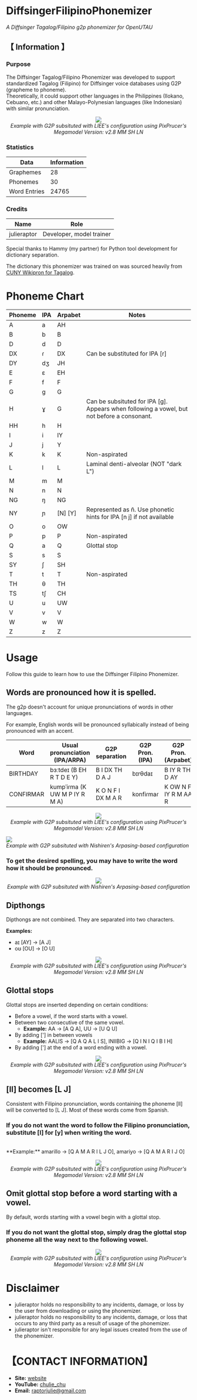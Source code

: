 # DiffsingerFilipinoPhonemizer
*A Diffsinger Tagalog/Filipino g2p phonemizer for OpenUTAU*
 
## 【 Information 】 

### Purpose
The Diffsinger Tagalog/Filipino Phonemizer was developed to support standardized Tagalog (Filipino) for Diffsinger voice databases using G2P (grapheme to phoneme). 
<br>
Theoretically, it could support other languages in the Philippines (Ilokano, Cebuano, etc.) and other Malayo-Polynesian languages (like Indonesian) with similar pronunciation.

<p align="center">
<img src ="https://github.com/user-attachments/assets/ea823abb-4068-4c8d-b465-310d4951154a"><br>
<i>Example with G2P subsituted with LIEE's configuration using PixPrucer's Megamodel Version: v2.8 MM SH LN</i>
</p>

### Statistics
| Data | Information | 
| ---  | --- |
| Graphemes | 28 |
| Phonemes | 30 |
| Word Entries | 24765 |

### Credits 

| Name | Role | 
| ---  | --- |
| julieraptor | Developer, model trainer |

Special thanks to Hammy (my partner) for Python tool development for dictionary separation.

The dictionary this phonemizer was trained on was sourced heavily from [CUNY Wikipron for Tagalog](https://github.com/CUNY-CL/wikipron/tree/master).

# Phoneme Chart
| Phoneme | IPA | Arpabet | Notes
| ---  | --- | --- | --- | 
| A| a | AH |  |
| B| b | B |  |
| D| d | D |  |
| DX| ɾ | DX |Can be substituted for IPA [r] |
| DY| dʒ | JH |  |
| E| ɛ | EH |  |
| F| f | F |  |
| G| g | G |  |
| H| ɣ | G |Can be subsituted for IPA [g]. Appears when following a vowel, but not before a consonant. |
| HH| h | H | |
| I| i | IY |  |
| J| j | Y |  |
| K| k | K | Non-aspirated |
| L| l | L | Laminal denti-alveolar (NOT "dark L") |
| M| m | M | |
| N| n | N | |
| NG| ŋ | NG | |
| NY| ɲ | [N] [Y] | Represented as ñ. Use phonetic hints for IPA [n j] if not available
| O| o | OW | |
| P| p | P | Non-aspirated |
| Q| a | Q | Glottal stop |
| S| s | S | |
| SY| ʃ | SH |
| T| t | T | Non-aspirated |
| TH| θ | TH |
| TS| tʃ | CH |
| U| u | UW |
| V| v | V |
| W| w | W |
| Z| z | Z |

# Usage

Follow this guide to learn how to use the Diffsinger Filipino Phonemizer.

## Words are pronounced how it is spelled.

The g2p doesn't account for unique pronunciations of words in other languages.
<p>
For example, English words will be pronounced syllabically instead of being pronounced with an accent.

| Word | Usual pronunciation (IPA/ARPA) | G2P separation | G2P Pron. (IPA) | G2P Pron. (Arpabet)
| ---  | --- | --- | --- | --- |
| BIRTHDAY | bɜːtdeɪ (B EH R T D E Y) | B I DX TH D A J | bɪrθdaɪ | B IY R TH D AY
| CONFIRMAR | kumpˈiɾma (K UW M P IY R M A)| K O N F I DX M A R | konfiɾmaɾ | K OW N F IY R M AA R

<p align="center">
<img src ="https://github.com/user-attachments/assets/707682c9-0193-4776-b6a8-5f3c4a56c4f5"><br>
<i>Example with G2P subsituted with LIEE's configuration using PixPrucer's Megamodel Version: v2.8 MM SH LN</i>

<img src ="https://github.com/user-attachments/assets/ce8c2032-230f-4589-9ff0-b72515fd413b"><br>
<i>Example with G2P subsituted with Nishiren's Arpasing-based configuration</i>
</p>

### To get the desired spelling, you may have to write the word how it should be pronounced.
<p align="center">
<img src ="https://github.com/user-attachments/assets/03ee3f4f-8717-4f0c-ad56-eeaf553d1085"><br>
<i>Example with G2P subsituted with Nishiren's Arpasing-based configuration</i>
</p>

## Dipthongs
Dipthongs are not combined. They are separated into two characters.

**Examples:**
<br>
- aɪ [AY] -> [A J]
- oʊ [OU] -> [O U]
  
<p align="center">
<img src ="https://github.com/user-attachments/assets/2dd56a02-1f9f-4c6d-8c7c-be0cab4f045c"><br>
<i>Example with G2P subsituted with LIEE's configuration using PixPrucer's Megamodel Version: v2.8 MM SH LN</i>
</p>

## Glottal stops
Glottal stops are inserted depending on certain conditions:
   - Before a vowel, if the word starts with a vowel.
   - Between two consecutive of the same vowel.
        - **Example:** AA -> [A Q A], UU -> [U Q U]
   - By adding ['] in between vowels
     - **Example:** AALIS -> [Q A Q A L I S], INIIBIG -> [Q I N I Q I B I H]
   - By adding ['] at the end of a word ending with a vowel.

<p align="center">
<img src ="https://github.com/user-attachments/assets/f45f0546-dcde-4e9f-b0ee-3a9f34dc5ef1"><br>
<i>Example with G2P subsituted with LIEE's configuration using PixPrucer's Megamodel Version: v2.8 MM SH LN</i>
</p>

     
## [ll] becomes [L J]

Consistent with Filipino pronunciation, words containing the phoneme [ll] will be converted to [L J]. Most of these words come from Spanish.

### If you do not want the word to follow the Filipino pronunciation, substitute [l] for [y] when writing the word.
<br>
**Example:** amarillo -> [Q A M A R I L J O], amariyo -> [Q A M A R I J O]

<p align="center">
<img src ="https://github.com/user-attachments/assets/0d2ad88b-7a35-4d6d-a47a-45264a19f774"><br>
<i>Example with G2P subsituted with LIEE's configuration using PixPrucer's Megamodel Version: v2.8 MM SH LN</i>
</p>


## Omit glottal stop before a word starting with a vowel.

By default, words starting with a vowel begin with a glottal stop.
<br>
### If you do not want the glottal stop, simply drag the glottal stop phoneme all the way next to the following vowel.

<p align="center">
<img src ="https://github.com/user-attachments/assets/5223e09d-a913-4dd5-bf61-dee43113dab7"><br>
<i>Example with G2P subsituted with LIEE's configuration using PixPrucer's Megamodel Version: v2.8 MM SH LN</i>
</p>

# Disclaimer
- julieraptor holds no responsibility to any incidents, damage, or loss by the user from downloading or using the phonemizer.
- julieraptor holds no responsibility to any incidents, damage, or loss that occurs to any third party as a result of usage of the phonemizer.
- julieraptor isn't responsible for any legal issues created from the use of the phonemizer.

# 【CONTACT INFORMATION】
- **Site:** [website](https://julieraptor.carrd.co)
- **YouTube:** [chulie_chu](https://www.youtube.com/channel/UCaJ0Q7aEmNdZAME8zvxQICg)
- **Email:** [raptorjulie@gmail.com](mailto:raptorjulie@gmail.com)

